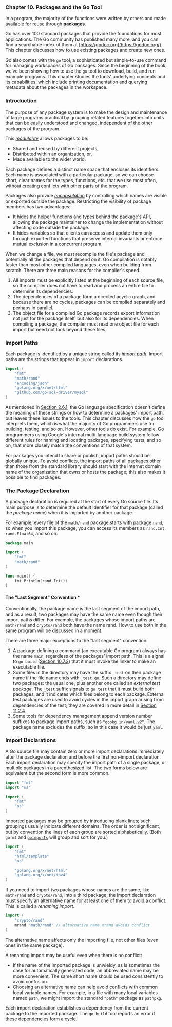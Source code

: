 ### **Chapter 10. Packages and the Go Tool**

In a program, the majority of the functions were written by others and made available for reuse through **packages**.

Go has over 100 standard packages that provide the foundations for most applications.  The Go community has published many more, and you can find a searchable index of them at [https://godoc.org](https://godoc.org/). This chapter discusses how to use existing packages and create new ones.

Go also comes with the `go` tool, a sophisticated but simple-to-use command for managing workspaces of Go packages. Since the beginning of the book, we’ve been showing how to use the `go` tool to download, build, and run example programs. This chapter studies the tools' underlying concepts and its capabilities, which include printing documentation and querying metadata about the packages in the workspace.

### Introduction

The purpose of any package system is to make the design and maintenance of large programs practical by grouping related features together into units that can be easily understood and changed, independent of the other packages of the program.

This [*modularity*](https://en.wikipedia.org/wiki/Modular_programming) allows packages to be:

* Shared and reused by different projects,
* Distributed within an organization, or,
* Made available to the wider world.

Each package defines a distinct name space that encloses its identifiers. Each name is associated with a particular package, so we can choose short, clear names for the types, functions, etc. that we use most often, without creating conflicts with other parts of the program.

Packages also provide [*encapsulation*](https://en.wikipedia.org/wiki/Encapsulation_(computer_programming)) by controlling which names are visible or exported outside the package. Restricting the visibility of package members has two advantages:

* It hides the helper functions and types behind the package's API, allowing the package maintainer to change the implementation without affecting code outside the package.
* It hides variables so that clients can access and update them only through exported functions that preserve internal invariants or enforce mutual exclusion in a concurrent program.

When we change a file, we must recompile the file's package and potentially all the packages that depend on it. Go compilation is notably faster than most other compiled languages, even when building from scratch. There are three main reasons for the compiler's speed.

1. All imports must be explicitly listed at the beginning of each source file, so the compiler does not have to read and process an entire file to determine its dependencies.
2. The dependencies of a package form a directed acyclic graph, and because there are no cycles, packages can
be compiled separately and perhaps in parallel.
3. The object file for a compiled Go package records export information not just for the package itself, but also for its dependencies. When compiling a package, the compiler must read one object file for each import but need
not look beyond these files.

### Import Paths

Each package is identified by a unique string called its [*import path*](https://golang.org/doc/code.html#ImportPaths). Import paths are the strings that appear in `import` declarations.

```go
import (
	"fmt"
	"math/rand"
	"encoding/json"
	"golang.org/x/net/html"
	"github.com/go-sql-driver/mysql"
)
```

As mentioned in [Section 2.6.1](ch2.md#imports), the Go language specification doesn't define the meaning of these strings or how to determine a packages' import path, but leaves these issues to the tools.  This chapter discusses how the `go` tool interprets them, which is what the majority of Go programmers use for building, testing, and so on. However, other tools do exist. For example, Go programmers using Google's internal multi-language build system follow different rules for naming and locating packages, specifying tests, and so on, that more closely match the conventions of that system.

For packages you intend to share or publish, import paths should be globally unique. To avoid conflicts, the import paths of all packages other than those from the standard library should start with the Internet domain name of the organization that owns or hosts the package; this also makes it possible to find packages.

### The Package Declaration

A package declaration is required at the start of every Go source file. Its main purpose is to determine the default identifier for that package (called the *package name*) when it is imported by another package.

For example, every file of the `math/rand` package starts with package `rand`, so when you import this package, you can access its members as `rand.Int`, `rand.Float64`, and so on.

```go
package main

import (
	"fmt"
	"math/rand"
)

func main() {
	fmt.Println(rand.Int())
}
```

#### The "Last Segment" Convention *

Conventionally, the package name is the last segment of the import path, and as a result, two packages may have the same name even though their import paths differ. For example, the packages whose import paths are `math/rand` and `crypto/rand` both have the name rand. How to use both in the same program will be discussed in a moment.

There are three major exceptions to the "last segment" convention.

1. A package defining a command (an executable Go program) always has the name `main`, regardless of the packages' import path. This is a signal to `go build` ([Section 10.7.3](ch10.md#building-packages)) that it must invoke the linker to make an executable file.
2. Some files in the directory may have the suffix `_test` on their package name if the file name ends with `_test.go`. Such a directory may define two packages: the usual one, plus another one called an *external test package*. The `_test` suffix signals to `go test` that it must build both packages, and it indicates which files belong to each package. External test packages are used to avoid cycles in the import graph arising from dependencies of the test; they are covered in more detail in [Section 11.2.4](ch11.md#external-test-packages).
3. Some tools for dependency management append version number suffixes to package import paths, such as `"gopkg.in/yaml.v2"`. The package name excludes the suffix, so in this case it would be just `yaml`.

### Import Declarations

A Go source file may contain zero or more import declarations immediately after the package declaration and before the first non-import declaration. Each import declaration may specify the import path of a single package, or multiple packages in a parenthesized list. The two forms below are equivalent but the second form is more common.

```go
import "fmt"
import "os"
```

```go
import (
	"fmt"
	"os"
)
```

Imported packages may be grouped by introducing blank lines; such groupings usually indicate different domains. The order is not significant, but by convention the lines of each group are sorted alphabetically. (Both `gofmt` and [`goimports`](https://godoc.org/golang.org/x/tools/cmd/goimports) will group and sort for you.)

```go
import (
	"fmt"
	"html/template"
	"os"

	"golang.org/x/net/html"
	"golang.org/x/net/ipv4"
)
```

If you need to import two packages whose names are the same, like `math/rand` and `crypto/rand`, into a third package, the import declaration must specify an alternative name for at least one of them to avoid a conflict. This is called a *renaming import*.

```go
import (
	"crypto/rand"
	mrand "math/rand" // alternative name mrand avoids conflict
)
```

The alternative name affects only the importing file, not other files (even ones in the same package).

A renaming import may be useful even when there is no conflict:

* If the name of the imported package is unwieldy, as is sometimes the case for automatically generated code, an abbreviated name may be more convenient. The same short name should be used consistently to avoid confusion.
* Choosing an alternative name can help avoid conflicts with common local variable names. For example, in a file with many local variables named `path`, we might import the standard `"path"` package as `pathpkg`.

Each import declaration establishes a dependency from the current package to the imported
package. The `go build` tool reports an error if these dependencies form a cycle.
